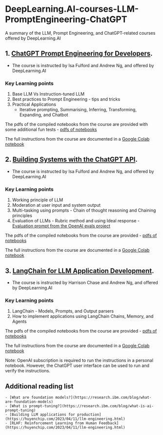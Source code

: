 # DeepLearning.AI-courses-LLM-PromptEngineering-ChatGPT
A summary of the LLM, Prompt Engineering, and ChatGPT-related courses offered by DeepLearning.AI

## 1. [ChatGPT Prompt Engineering for Developers](https://www.deeplearning.ai/short-courses/chatgpt-prompt-engineering-for-developers/).
  - The course is instructed by Isa Fulford and Andrew Ng, and offered by DeepLearning.AI
 

### Key Learning points

1. Base LLM Vs Instruction-tuned LLM
2. Best practices to Prompt Engineering - tips and tricks
3. Practical Applications
     * Iterative prompting, Summarising, Inferring, Transforming, Expanding, and Chatbot
  
The pdfs of the compiled notebooks from the course are provided with some additional fun tests - [pdfs of notebooks](https://github.com/arjunp17/DeepLearning.AI-courses-LLM-PromptEngineering-ChatGPT/tree/main/ChatGPT-prompt-engineering-for-developers)

The full instructions from the course are documented in a [Google Colab notebook](https://github.com/arjunp17/DeepLearning.AI-courses-LLM-PromptEngineering-ChatGPT/blob/main/ChatGPT_Prompt_Engineering_for_Developers.ipynb)

## 2. [Building Systems with the ChatGPT API](https://learn.deeplearning.ai/chatgpt-building-system/lesson/1/introduction).
  - The course is instructed by Isa Fulford and Andrew Ng, and offered by DeepLearning.AI


### Key Learning points

1. Working principle of LLM
2. Moderation at user input and system output
3. Multi-tasking using prompts - Chain of thought reasoning and Chaining principles
4. Evaluation of LLMs - Rubric method and using Ideal response - [Evaluation prompt from the OpenAI evals project](https://github.com/openai/evals/blob/main/evals/registry/modelgraded/fact.yaml)
  
The pdfs of the compiled notebooks from the course are provided - [pdfs of notebooks](https://github.com/arjunp17/DeepLearning.AI-courses-LLM-PromptEngineering-ChatGPT/tree/main/Building%20Systems%20with%20the%20ChatGPT%20API)

The full instructions from the course are documented in a [Google Colab notebook](https://github.com/arjunp17/DeepLearning.AI-courses-LLM-PromptEngineering-ChatGPT/blob/main/Building_Systems_with_the_ChatGPT_API.ipynb)


## 3. [LangChain for LLM Application Development](https://www.deeplearning.ai/short-courses/langchain-for-llm-application-development/).
  - The course is instructed by Harrison Chase and Andrew Ng, and offered by DeepLearning.AI
 

### Key Learning points

1. LangChain - Models, Prompts, and Output parsers
2. How to implement applications using LangChain Chains, Memory, and Agents
  
The pdfs of the compiled notebooks from the course are provided - [pdfs of notebooks](https://github.com/arjunp17/DeepLearning.AI-courses-LLM-PromptEngineering-ChatGPT/tree/main/LangChain%20for%20LLM%20Application%20Development)

The full instructions from the course are documented in a [Google Colab notebook](https://github.com/arjunp17/DeepLearning.AI-courses-LLM-PromptEngineering-ChatGPT/blob/main/LangChain_for_LLM_Application_Development.ipynb)

Note: OpenAI subscription is required to run the instructions in a personal notebook. However, the ChatGPT user interface can be used to run and verify the instructions.

## Additional reading list
	- [What are foundation models?](https://research.ibm.com/blog/what-are-foundation-models)
	- [What is prompt-tuning?](https://research.ibm.com/blog/what-is-ai-prompt-tuning)
	- [Building LLM applications for production](https://huyenchip.com/2023/04/11/llm-engineering.html)
	- [RLHF: Reinforcement Learning from Human Feedback](https://huyenchip.com/2023/04/11/llm-engineering.html)